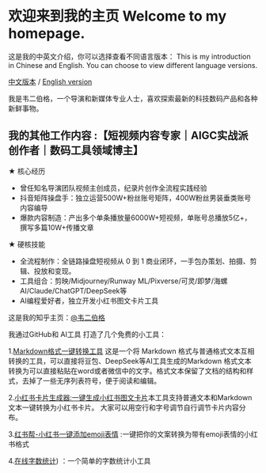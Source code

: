 # 欢迎来到我的主页 Welcome to my homepage.

这是我的中英文介绍，你可以选择查看不同语言版本：
This is my introduction in Chinese and English. You can choose to view different language versions.

[中文版本](README.md) / [English version](README_en.md)

我是韦二伯格，一个导演和新媒体专业人士，喜欢探索最新的科技数码产品和各种新鲜事物。

## 我的其他工作内容 :【短视频内容专家｜AIGC实战派创作者｜数码工具领域博主】

★ 核心经历 
- 曾任知名导演团队视频主创成员，纪录片创作全流程实践经验 
- 抖音矩阵操盘手：独立运营500W+粉丝账号矩阵，400W粉丝男装垂类账号内容编导 
- 爆款内容制造：产出多个单条播放量6000W+短视频，单账号总播放5亿+，撰写多篇10W+传播文章
  
★ 硬核技能 
- 全流程制作：全链路操盘短视频从 0 到 1 商业闭环，一手包办策划、拍摄、剪辑、投放和变现。
- 工具组合：剪映/Midjourney/Runway ML/Pixverse/可灵/即梦/海螺AI/Claude/ChatGPT/DeepSeek等
- AI编程爱好者，独立开发小红书图文卡片工具

这是我的知乎主页：[@韦二伯格](https://www.zhihu.com/people/wei-shi-bo)

我通过GitHub和 AI工具 打造了几个免费的小工具：

1.[Markdown格式一键转换工具](https://weierboge.github.io/markdowntool/) 这是一个将 Markdown 格式与普通格式文本互相转换的工具，可以直接将豆包、DeepSeek等AI工具生成的Markdown 格式文本转换为可以直接粘贴在word或者微信中的文字。格式文本保留了文档的结构和样式，去掉了一些无序列表符号，便于阅读和编辑。 

2.[小红书卡片生成器:一键生成小红书图文卡片](https://weierboge.github.io/Redbookcard/)本工具支持普通文本和Markdown文本一键转换为小红书卡片。 
大家可以用空行和字号调节自行调节卡片内容分布。

3.[红书帮-小红书一键添加emoji表情](https://www.hongshubang.com)  :一键把你的文案转换为带有emoji表情的小红书格式

4.[在线字数统计](https://weierboge.github.io/zishutongji/)) ：一个简单的字数统计小工具



 
